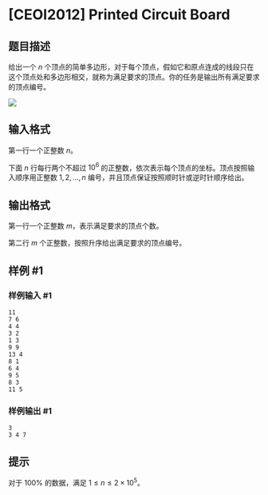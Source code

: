 # [CEOI2012] Printed Circuit Board

## 题目描述

给出一个 $n$ 个顶点的简单多边形，对于每个顶点，假如它和原点连成的线段只在这个顶点处和多边形相交，就称为满足要求的顶点。你的任务是输出所有满足要求的顶点编号。

![](https://cdn.luogu.com.cn/upload/image_hosting/beasw2yx.png)



## 输入格式

第一行一个正整数 $n$。

下面 $n$ 行每行两个不超过 $10^6$ 的正整数，依次表示每个顶点的坐标。顶点按照输入顺序用正整数 $1,2,...,n$ 编号，并且顶点保证按照顺时针或逆时针顺序给出。

## 输出格式

第一行一个正整数 $m$，表示满足要求的顶点个数。 

第二行 $m$ 个正整数，按照升序给出满足要求的顶点编号。

## 样例 #1

### 样例输入 #1
```
11
7 6
4 4
3 2
1 3
9 9
13 4
8 1
6 4
9 5
8 3
11 5
```

### 样例输出 #1

```
3
3 4 7
```

## 提示

对于 $100\%$ 的数据，满足 $1 \le n \le 2 \times 10^5$。
